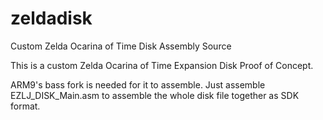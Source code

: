 # zeldadisk
Custom Zelda Ocarina of Time Disk Assembly Source

This is a custom Zelda Ocarina of Time Expansion Disk Proof of Concept.

ARM9's bass fork is needed for it to assemble.
Just assemble EZLJ_DISK_Main.asm to assemble the whole disk file together as SDK format.